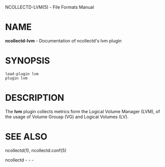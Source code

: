 NCOLLECTD-LVM(5) - File Formats Manual

# NAME

**ncollectd-lvm** - Documentation of ncollectd's lvm plugin

# SYNOPSIS

	load-plugin lvm
	plugin lvm

# DESCRIPTION

The **lvm** plugin collects metrics form the Logical Volume Manager (LVM),
of the usage of Volume Grousp (VG) and Logical Volumes (LV).

# SEE ALSO

ncollectd(1),
ncollectd.conf(5)

ncollectd - - -
